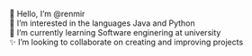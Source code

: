  👋 Hello, I’m @renmir </br>
 👀 I’m interested in the languages Java and Python</br>
 🌱 I’m currently learning Software enginering at university </br>
 ✨ I’m looking to collaborate on creating and improving projects </br>

<!---
renmir/renmir is a ✨ special ✨ repository because its `README.md` (this file) appears on your GitHub profile.
You can click the Preview link to take a look at your changes.
--->
